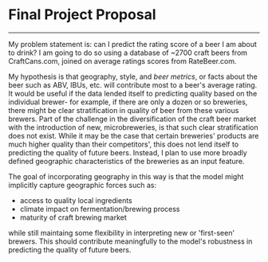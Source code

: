 # Final Project Proposal
---

My problem statement is: can I predict the rating score of a beer I am about to drink?  I am going to do so using a database of ~2700 craft beers from CraftCans.com, joined on average ratings scores from RateBeer.com.

My hypothesis is that geography, style, and *beer metrics*, or facts about the beer such as ABV, IBUs, etc. will contribute most to a beer's average rating.  It would be useful if the data lended itself to predicting quality based on the individual brewer- for example, if there are only a dozen or so breweries, there might be clear stratification in quality of beer from these various brewers.  Part of the challenge in the diversification of the craft beer market with the introduction of new, microbreweries, is that such clear stratification does not exist.  While it may be the case that certain breweries' products are much higher quality than their competitors', this does not lend itself to predicting the quality of future beers.  Instead, I plan to use more broadly defined geographic characteristics of the breweries as an input feature.

The goal of incorporating geography in this way is that the model might implicitly capture geographic forces such as:
* access to quality local ingredients
* climate impact on fermentation/brewing process
* maturity of craft brewing market

while still maintaing some flexibility in interpreting new or 'first-seen' brewers.  This should contribute meaningfully to the model's robustness in predicting the quality of future beers. 


